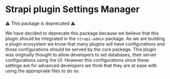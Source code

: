 # Strapi plugin Settings Manager

⚠️ This package is deprecated ⚠️

We have decided to deprecate this package because we believe that this plugin should be integrated in the `strapi-admin` package.
As we are building a plugin ecosystem we know that many plugins will have configurations and those configurations should be served by the core package.
This plugin was originally thought to allow developers to set databases, their server configurations using the UI. However this configurations since these settings are for advanced developers we think that they are at ease with using the appropriate files to do so.
